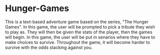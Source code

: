 # Hunger-Games

This is a text-based adventure game based on the series, "The Hunger Games". In this game, the user will be prompted to pick a tribute they wish to play as. They will then be given the stats of the player, then the games will begin. In this game, the user will be put in senarios where they have to make choices to survive. Throughout the game, it will become harder to survive with the odds stacking against you.


